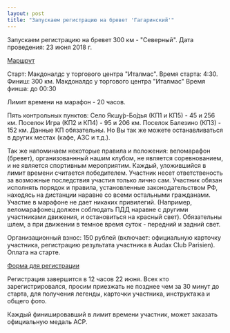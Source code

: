 ```yaml
---
layout: post
title: "Запускаем регистрацию на бревет 'Гагаринский'"
---
```


Запускаем регистрацию на бревет 300 км - "Северный".
Дата проведения: 23 июня 2018 г. 

<p><a href="https://clck.ru/Db2mN">Маршрут</a></p>

Старт: Макдоналдс у торгового центра "Италмас". 
Время старта: 4:30. 
Финиш: 300 км. Макдоналдс у торгового центра "Италмас"
Время финша: до 00:30

Лимит времени на марафон - 20 часов.

Пять контрольных пунктов:
Село Якшу́р-Бо́дья (КП1 и КП5) - 45 и 256 км.
Поселок Игра (КП2 и КП4) - 95 и 206 км.
Поселок Балезино (КП3) - 152 км.
Данные КП обязательны. Но Вы так же можете останавливаться в других местах (кафе, АЗС и т.д.). 

Так же напоминаем некоторые правила и положения: веломарафон (бревет), организованнный нашим клубом, не является соревнованием, и не является спортивным мероприятим. Каждый, уложившийся в лимит времени считается победителем. 
Участник несет ответственость за возможные последствия участия только лично сам. Участник обязан исполнять порядок и правила, установленные законодательством РФ, находясь на дистанции наравне со всеми остальными гражданами. Участие в марафоне не дает никаких привилегий. (Например, веломарафонец должен соблюдать ПДД наравне с другими участниками движения, и остановиться на красный свет).
Обязательны шлем, а при движении в темное время суток - передний и задний свет.

Организационный взнос: 150 рублей (включает: официальную карточку участника, регистрацию результата участника в Audax Club Parisien). Оплата на старте.

<p><a href="https://clck.ru/Db2pS">Форма для регистрации</a></p>
Регистрация завершится в 12 часов 22 июня.
Всех кто зарегистрировался, просим приезжать не позднее чем за 30 минут до старта, для получения легенды, карточки участника, инструктажа и общего фото.

Каждый финишировавший в лимит времени участник, может заказать официальную медаль ACP.
